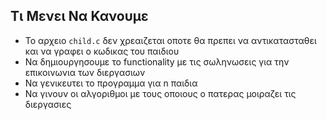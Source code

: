 ## Tι Μενει Να Κανουμε

* Το αρχειο `child.c` δεν χρεαιζεται οποτε θα πρεπει να αντικατασταθει και να γραφει ο κωδικας του παιδιου
* Να δημιουργησουμε το functionality με τις σωληνωσεις για την επικοινωνια των διεργασιων
* Να γενικευτει το προγραμμα για n παιδια
* Να γινουν οι αλγοριθμοι με τους οποιους ο πατερας μοιραζει τις διεργασιες
  
